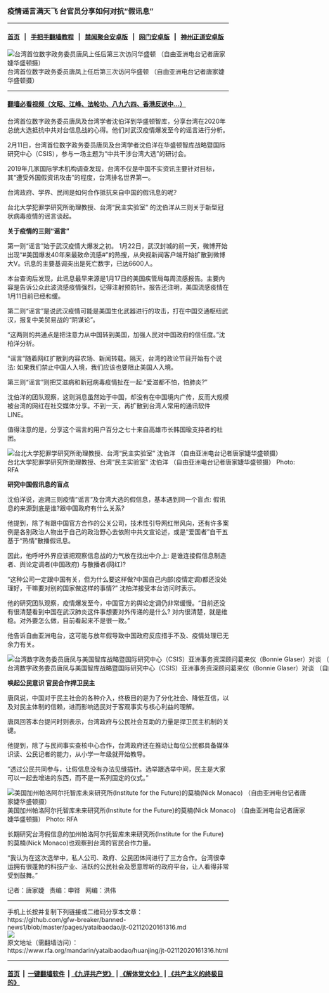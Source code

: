 ### 疫情谣言满天飞   台官员分享如何对抗“假讯息”
------------------------

#### [首页](https://github.com/gfw-breaker/banned-news1/blob/master/README.md) &nbsp;&nbsp;|&nbsp;&nbsp; [手把手翻墙教程](https://github.com/gfw-breaker/guides/wiki) &nbsp;&nbsp;|&nbsp;&nbsp; [禁闻聚合安卓版](https://github.com/gfw-breaker/bn-android) &nbsp;&nbsp;|&nbsp;&nbsp; [网门安卓版](https://github.com/oGate2/oGate) &nbsp;&nbsp;|&nbsp;&nbsp; [神州正道安卓版](https://github.com/SzzdOgate/update) 



<div id="headerimg">
 <img alt="台湾首位数字政务委员唐凤上任后第三次访问华盛顿 （自由亚洲电台记者唐家婕华盛顿摄）" src="https://www.rfa.org/mandarin/yataibaodao/huanjing/jt-02112020161316.html/1.jpg/@@images/338313f1-2485-4ab2-b2b5-ee89ace94af2.jpeg" title="台湾首位数字政务委员唐凤上任后第三次访问华盛顿 （自由亚洲电台记者唐家婕华盛顿摄）"/>
 <div id="headerimgcontents">
  <div id="headerimgcaption">
   <span>
    台湾首位数字政务委员唐凤上任后第三次访问华盛顿 （自由亚洲电台记者唐家婕华盛顿摄）
   </span>
   <!-- zoomattribute -->
  </div>
  <!-- headerimgcaption -->
 </div>
 <!-- headerimagecontents -->
</div>

<hr/>


#### [翻墙必看视频（文昭、江峰、法轮功、八九六四、香港反送中...）](http://167.172.214.107/home.html)

<div id="storytext">
 <div>
  <div class="slot_header">
  </div>
 </div>
 <p>
  台湾首位数字政务委员唐凤及台湾学者沈伯洋到华盛顿智库，分享台湾在2020年总统大选抵抗中共对台信息战的心得。他们对武汉疫情爆发至今的谣言进行分析。
 </p>
 <p>
  2月11日，台湾首位数字政务委员唐凤及台湾学者沈伯洋在华盛顿智库战略暨国际研究中心（CSIS），参与一场主题为“中共干涉台湾大选”的研讨会。
 </p>
 <p>
  2019年几家国际学术机构调查发现，台湾不仅是中国不实资讯主要针对目标，其“遭受外国假资讯攻击”的程度，台湾排名世界第一。
 </p>
 <p>
  台湾政府、学界、民间是如何合作抵抗来自中国的假讯息的呢?
 </p>
 <p>
  台北大学犯罪学研究所助理教授、台湾“民主实验室” 的沈伯洋从三则关于新型冠状病毒疫情的谣言谈起。
 </p>
 <p>
 </p>
 <p>
 </p>
 <p>
  <b>
   关于疫情的三则“谣言”
  </b>
 </p>
 <p>
  第一则“谣言”始于武汉疫情大爆发之初。 1月22日，武汉封城的前一天，微博开始出现“#美国爆发40年来最致命流感#”的热搜，从央视新闻客户端开始扩散到微博大V。讯息的主要基调突出是死亡数字，已达6600人。
 </p>
 <p>
  本台查询后发现，此讯息最早来源是1月17日的美国疾管局每周流感报告。主要内容是告诉公众此波流感疫情强烈，记得注射预防针。报告还注明，美国流感疫情在1月11日前已经和缓。
 </p>
 <p>
  第二则“谣言”是说武汉疫情可能是美国生化武器进行的攻击，打在中国交通枢纽武汉，报复中美贸易战的“阴谋论”。
 </p>
 <p>
  “这两则的共通点是把注意力从中国转到美国，加强人民对中国政府的信任度。”沈柏洋分析。
 </p>
 <p>
  “谣言”随着网红扩散到内容农场、新闻转载。隔天，台湾的政论节目开始有个说法: 如果我们禁止中国人入境，我们应该也要阻止美国人入境。
 </p>
 <p>
  第三则“谣言”则把艾滋病和新冠病毒疫情扯在一起:“爱滋都不怕，怕肺炎?”
 </p>
 <p>
  沈伯洋的团队观察，这则消息虽然始于中国，却没有在中国境内广传，反而大规模被台湾的网红在社交媒体分享。不到一天，再扩散到台湾人常用的通讯软件LINE。
 </p>
 <p>
  值得注意的是，分享这个谣言的用户百分之七十来自高雄市长韩国瑜支持者的社团。
 </p>
 <p>
  <div class="image-inline captioned" style="width:680px;">
   <div style="width:680px;">
    <img alt="台北大学犯罪学研究所助理教授、台湾“民主实验室” 沈伯洋 （自由亚洲电台记者唐家婕华盛顿摄）" src="https://www.rfa.org/mandarin/yataibaodao/huanjing/jt-02112020161316.html/3.JPG" title="台北大学犯罪学研究所助理教授、台湾“民主实验室” 沈伯洋 （自由亚洲电台记者唐家婕华盛顿摄）"/>
   </div>
   <div class="image-caption">
    <span style="width:680px;">
     台北大学犯罪学研究所助理教授、台湾“民主实验室” 沈伯洋 （自由亚洲电台记者唐家婕华盛顿摄）
    </span>
    <span class="copyright">
     Photo: RFA
    </span>
   </div>
  </div>
 </p>
 <p>
  <b>
   研究中国假讯息的盲点
  </b>
 </p>
 <p>
  沈伯洋说，追溯三则疫情“谣言”及台湾大选的假信息，基本遇到同一个盲点: 假讯息的来源到底是谁?跟中国政府有什么关系?
 </p>
 <p>
  他提到，除了有跟中国官方合作的公关公司，技术性引导网红带风向，还有许多案例是各别政治人物出于自己的政治野心去依附中共文宣论述，或是“爱国者”自干五基于“热情”散播假讯息。
 </p>
 <p>
  因此，他呼吁外界应该把观察信息战的力气放在找出中介上: 是谁连接假信息制造者、舆论定调者(中国政府) 与散播者(网红)?
 </p>
 <p>
  “这种公司一定跟中国有关，但为什么要这样做?中国自己内部(疫情定调)都还没处理好，干嘛要对别的国家做这样的事情?” 沈柏洋接受本台访问时表示。
 </p>
 <p>
  他的研究团队观察，疫情爆发至今，中国官方的舆论定调仍非常缓慢。“目前还没有很清楚看到中国在武汉肺炎这件事想要对外传递的是什么? 对内很清楚，就是维稳。对外要怎么做，目前看起来不是很一致。”
 </p>
 <p>
  他告诉自由亚洲电台，这可能与放年假导致中国政府反应措手不及、疫情处理已无余力有关。
 </p>
 <p>
  <div class="image-inline captioned" style="width:2500px;">
   <div style="width:2500px;">
    <img alt="台湾数字政务委员唐凤与美国智库战略暨国际研究中心（CSIS）亚洲事务资深顾问葛来仪（Bonnie Glaser）对谈 （自由亚洲电台记者唐家婕华盛顿摄）" src="https://www.rfa.org/mandarin/yataibaodao/huanjing/jt-02112020161316.html/2.jpg" title="台湾数字政务委员唐凤与美国智库战略暨国际研究中心（CSIS）亚洲事务资深顾问葛来仪（Bonnie Glaser）对谈 （自由亚洲电台记者唐家婕华盛顿摄）"/>
   </div>
   <div class="image-caption">
    <span style="width:2500px;">
     台湾数字政务委员唐凤与美国智库战略暨国际研究中心（CSIS）亚洲事务资深顾问葛来仪（Bonnie Glaser）对谈 （自由亚洲电台记者唐家婕华盛顿摄）
    </span>
    <span class="copyright">
     Photo: RFA
    </span>
   </div>
  </div>
 </p>
 <p>
  <b>
   唤起公民意识
  </b>
  <b>
  </b>
  <b>
   官民合作捍卫民主
  </b>
 </p>
 <p>
  唐凤说，中国对于民主社会的各种介入，终极目的是为了分化社会、降低互信，以及对民主体制的信赖，进而影响选民对于客观事实与核心利益的理解。
 </p>
 <p>
  唐凤回答本台提问时则表示，台湾政府与公民社会互助的力量是捍卫民主机制的关键。
 </p>
 <p>
  他提到，除了与民间事实查核中心合作，台湾政府还在推动让每位公民都具备媒体识读、公民记者的能力，从小学一年级就开始教导。
 </p>
 <p>
  “透过公民共同参与，让假信息没有办法见缝插针。选举跟选举中间，民主是大家可以一起去增进的东西，而不是一系列固定的仪式。”
 </p>
 <p>
  <div class="image-inline captioned" style="width:680px;">
   <div style="width:680px;">
    <img alt="美国加州帕洛阿尔托智库未来研究所(Institute for the Future)的莫楠(Nick Monaco) （自由亚洲电台记者唐家婕华盛顿摄）" src="https://www.rfa.org/mandarin/yataibaodao/huanjing/jt-02112020161316.html/5.JPG" title="美国加州帕洛阿尔托智库未来研究所(Institute for the Future)的莫楠(Nick Monaco) （自由亚洲电台记者唐家婕华盛顿摄）"/>
   </div>
   <div class="image-caption">
    <span style="width:680px;">
     美国加州帕洛阿尔托智库未来研究所(Institute for the Future)的莫楠(Nick Monaco) （自由亚洲电台记者唐家婕华盛顿摄）
    </span>
    <span class="copyright">
     Photo: RFA
    </span>
   </div>
  </div>
 </p>
 <p>
  长期研究台湾假信息的加州帕洛阿尔托智库未来研究所(Institute for the Future)的莫楠(Nick Monaco)也观察到台湾的官民合作力量。
 </p>
 <p>
  “我认为在这次选举中，私人公司、政府、公民团体间进行了三方合作。台湾很幸运拥有很蓬勃的科技产业、活跃的公民社会及愿意聆听的政府平台，让人看得非常受到鼓舞。”
 </p>
 <p>
 </p>
 <p>
  记者：唐家婕   责编：申铧   网编：洪伟
 </p>
</div>

<hr/>
手机上长按并复制下列链接或二维码分享本文章：<br/>
https://github.com/gfw-breaker/banned-news1/blob/master/pages/yataibaodao/jt-02112020161316.md <br/>
<a href='https://github.com/gfw-breaker/banned-news1/blob/master/pages/yataibaodao/jt-02112020161316.md'><img src='https://github.com/gfw-breaker/banned-news1/blob/master/pages/yataibaodao/jt-02112020161316.md.png'/></a> <br/>
原文地址（需翻墙访问）：https://www.rfa.org/mandarin/yataibaodao/huanjing/jt-02112020161316.html


------------------------
#### [首页](https://github.com/gfw-breaker/banned-news1/blob/master/README.md) &nbsp;|&nbsp; [一键翻墙软件](https://github.com/gfw-breaker/nogfw/blob/master/README.md) &nbsp;| [《九评共产党》](https://github.com/gfw-breaker/9ping.md/blob/master/README.md#九评之一评共产党是什么) | [《解体党文化》](https://github.com/gfw-breaker/jtdwh.md/blob/master/README.md) | [《共产主义的终极目的》](https://github.com/gfw-breaker/gczydzjmd.md/blob/master/README.md)


<img src='http://gfw-breaker.win/banned-news/pages/yataibaodao/jt-02112020161316.md' width='0px' height='0px'/>